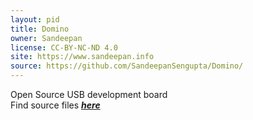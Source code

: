 ```yaml
---
layout: pid
title: Domino
owner: Sandeepan
license: CC-BY-NC-ND 4.0
site: https://www.sandeepan.info
source: https://github.com/SandeepanSengupta/Domino/
---
```

Open Source USB development board
<br/>
Find source files **_[here](https://github.com/SandeepanSengupta/Domino/tree/master/Sources/CAD/Eagle)_**
